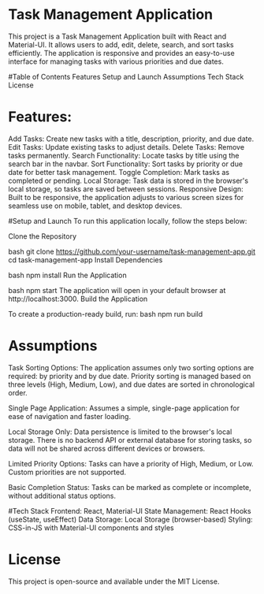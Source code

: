 # Task Management Application
This project is a Task Management Application built with React and Material-UI. It allows users to add, edit, delete, search, and sort tasks efficiently. The application is responsive and provides an easy-to-use interface for managing tasks with various priorities and due dates.

#Table of Contents
Features
Setup and Launch
Assumptions
Tech Stack
License


# Features:
Add Tasks: Create new tasks with a title, description, priority, and due date.
Edit Tasks: Update existing tasks to adjust details.
Delete Tasks: Remove tasks permanently.
Search Functionality: Locate tasks by title using the search bar in the navbar.
Sort Functionality: Sort tasks by priority or due date for better task management.
Toggle Completion: Mark tasks as completed or pending.
Local Storage: Task data is stored in the browser's local storage, so tasks are saved between sessions.
Responsive Design: Built to be responsive, the application adjusts to various screen sizes for seamless use on mobile, tablet, and desktop devices.


#Setup and Launch
To run this application locally, follow the steps below:

Clone the Repository

bash
git clone https://github.com/your-username/task-management-app.git
cd task-management-app
Install Dependencies

bash
npm install
Run the Application

bash
npm start
The application will open in your default browser at http://localhost:3000.
Build the Application

To create a production-ready build, run:
bash
npm run build


# Assumptions

Task Sorting Options: The application assumes only two sorting options are required: by priority and by due date. Priority sorting is managed based on three levels (High, Medium, Low), and due dates are sorted in chronological order.

Single Page Application: Assumes a simple, single-page application for ease of navigation and faster loading.

Local Storage Only: Data persistence is limited to the browser's local storage. There is no backend API or external database for storing tasks, so data will not be shared across different devices or browsers.

Limited Priority Options: Tasks can have a priority of High, Medium, or Low. Custom priorities are not supported.

Basic Completion Status: Tasks can be marked as complete or incomplete, without additional status options.

#Tech Stack
Frontend: React, Material-UI
State Management: React Hooks (useState, useEffect)
Data Storage: Local Storage (browser-based)
Styling: CSS-in-JS with Material-UI components and styles


# License
This project is open-source and available under the MIT License.
